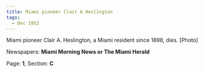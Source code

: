 ```yaml
---  
title: Miami pioneer Clair A Heslington  
tags:  
  - Dec 1952  
---  
```

  
Miami pioneer Clair A. Heslington, a Miami resident since 1898, dies. [Photo]  
  
Newspapers: **Miami Morning News or The Miami Herald**  
  
Page: **1**, Section: **C** 
